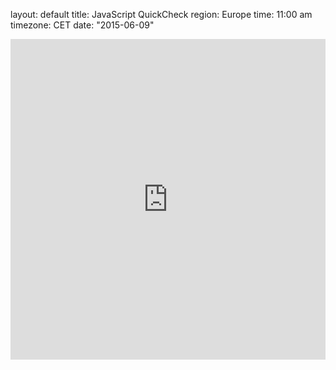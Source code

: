 layout: default
title: JavaScript QuickCheck
region: Europe
time: 11:00 am
timezone: CET
date: "2015-06-09"



<iframe src="https://madmimi.com/signups/141771/iframe" scrolling="no" frameborder="0" height="513" style="max-width: 800px; width: 100%;"></iframe>